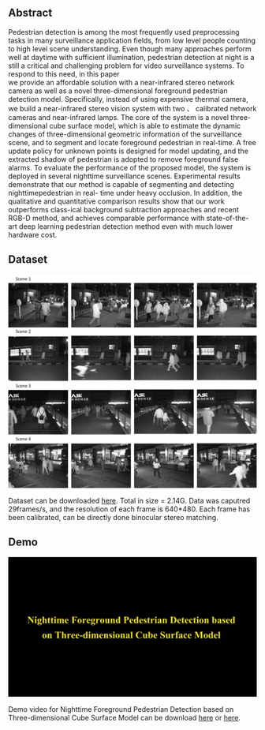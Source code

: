 ## Abstract

Pedestrian detection is among the most frequently used preprocessing tasks in many surveillance application fields, from low level people 
counting to high level scene understanding. Even though many approaches perform well at daytime with sufficient illumination, pedestrian 
detection at night is a still a critical and challenging problem for video surveillance systems. To respond to this need, in this paper  
we provide an affordable solution with a near-infrared stereo network camera as well as a novel three-dimensional foreground pedestrian 
detection model. Specifically, instead of using expensive thermal camera, we build a near-infrared stereo vision system with two 、
calibrated network cameras and near-infrared lamps. The core of the system is a novel three-dimensional cube surface model, which is able 
to estimate the dynamic changes of three-dimensional geometric information of the surveillance scene, and to segment and locate foreground 
pedestrian in real-time. A free update policy for unknown points is designed for model updating, and the extracted shadow of pedestrian is 
adopted to remove foreground false alarms. To evaluate the performance of the proposed model, the system is deployed in several nighttime 
surveillance scenes. Experimental results demonstrate that our method is capable of segmenting and detecting nighttimepedestrian in real-
time under heavy occlusion. In addition, the qualitative and quantitative comparison results show that our work outperforms class-ical 
background subtraction approaches and recent RGB-D method, and achieves comparable performance with state-of-the-art deep learning 
pedestrian detection method even with much lower hardware cost.

## Dataset

![Image](datasetnighttime.png)

Dataset can be downloaded [here](https://pan.baidu.com/s/1bo7RCkB). Total in size = 2.14G. Data was caputred 29frames/s, and the resolution of each frame is 640*480. Each frame has been calibrated, can be directly done binocular stereo matching.

## Demo

![Image](logo.png)

Demo video for Nighttime Foreground Pedestrian Detection based on Three-dimensional Cube Surface Model can be download [here]() or [here](http://v.youku.com/v_show/id_XMzAxODE1MTY2MA==.html?spm=a2hzp.8244740.0.0).

